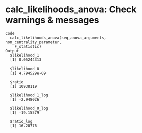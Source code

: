 # calc_likelihoods_anova: Check warnings & messages

    Code
      calc_likelihoods_anova(seq_anova_arguments, non_centrality_parameter,
        F_statistic)
    Output
      $likelihood_1
      [1] 0.05244313
      
      $likelihood_0
      [1] 4.794529e-09
      
      $ratio
      [1] 10938119
      
      $likelihood_1_log
      [1] -2.948026
      
      $likelihood_0_log
      [1] -19.15579
      
      $ratio_log
      [1] 16.20776
      

